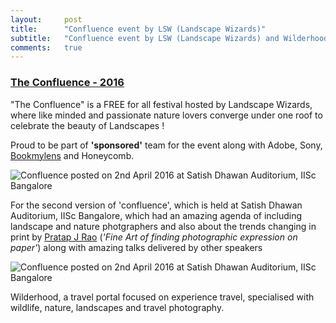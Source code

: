 ```yaml
---
layout:     post
title:      "Confluence event by LSW (Landscape Wizards)"
subtitle:   "Confluence event by LSW (Landscape Wizards) and Wilderhood is official sponsorer for the event"
comments:   true
---
```


<h3>
<a href="http://www.theconfluence.co.in" target="_blank">The Confluence - 2016</a>
</h3>

<p>
"The Confluence" is a FREE for all festival hosted by Landscape Wizards, where like minded and passionate nature lovers converge under one roof to celebrate the beauty of Landscapes !
</p>

<p>
Proud to be part of <strong>'sponsored'</strong> team for the event along with Adobe, Sony, <a href="http://bookmylens.com" target="_blank">Bookmylens</a> and Honeycomb.
</p>

<img src="{{ site.baseurl }}/img/sponsors_LSW.jpg" alt="Confluence posted on 2nd April 2016 at Satish Dhawan Auditorium, IISc Bangalore">

<p>
For the second version of 'confluence', which is held at Satish Dhawan Auditorium, IISc Bangalore, which had an amazing agenda of including landscape and nature photgraphers and also about the trends changing in print by <a href="http://www.pixelshooter.net" target="_blank">Pratap J Rao</a> (<em>'Fine Art of finding photographic expression on paper'</em>) along with amazing talks delivered by other speakers
</p>

<img src="{{ site.baseurl }}/img/TheConfluence-Poster.jpg" alt="Confluence posted on 2nd April 2016 at Satish Dhawan Auditorium, IISc Bangalore">


<p>
<a href="http://wilderhood.com" style="text-decoration:none">Wilderhood</a>, a travel portal focused on experience travel, specialised with wildlife, nature, landscapes and travel photography.
</p>
